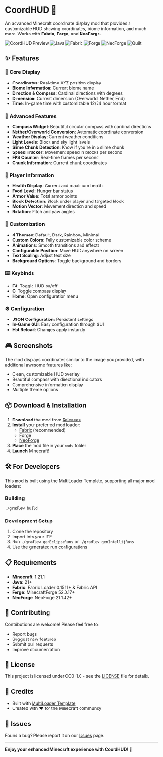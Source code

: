 # CoordHUD 🧭

An advanced Minecraft coordinate display mod that provides a customizable HUD showing coordinates, biome information, and much more! Works with **Fabric**, **Forge**, and **NeoForge**.

![CoordHUD Preview](https://img.shields.io/badge/Minecraft-1.21.5-green) ![Java](https://img.shields.io/badge/Java-21-orange) ![Fabric](https://img.shields.io/badge/Fabric-✓-blue) ![Forge](https://img.shields.io/badge/Forge-✓-red) ![NeoForge](https://img.shields.io/badge/NeoForge-✓-purple) ![Quilt](https://img.shields.io/badge/Quilt-✓-grey)


## ✨ Features

### 📍 **Core Display**
- **Coordinates**: Real-time XYZ position display
- **Biome Information**: Current biome name
- **Direction & Compass**: Cardinal directions with degrees
- **Dimension**: Current dimension (Overworld, Nether, End)
- **Time**: In-game time with customizable 12/24 hour format

### 🎯 **Advanced Features**
- **Compass Widget**: Beautiful circular compass with cardinal directions
- **Nether/Overworld Conversion**: Automatic coordinate conversion
- **Weather Display**: Current weather conditions
- **Light Levels**: Block and sky light levels
- **Slime Chunk Detection**: Know if you're in a slime chunk
- **Speed Tracker**: Movement speed in blocks per second
- **FPS Counter**: Real-time frames per second
- **Chunk Information**: Current chunk coordinates

### 👤 **Player Information**
- **Health Display**: Current and maximum health
- **Food Level**: Hunger bar status
- **Armor Value**: Total armor points
- **Block Detection**: Block under player and targeted block
- **Motion Vector**: Movement direction and speed
- **Rotation**: Pitch and yaw angles

### 🎨 **Customization**
- **4 Themes**: Default, Dark, Rainbow, Minimal
- **Custom Colors**: Fully customizable color scheme
- **Animations**: Smooth transitions and effects
- **Configurable Position**: Move HUD anywhere on screen
- **Text Scaling**: Adjust text size
- **Background Options**: Toggle background and borders

### ⌨️ **Keybinds**
- **F3**: Toggle HUD on/off
- **C**: Toggle compass display
- **Home**: Open configuration menu

### ⚙️ **Configuration**
- **JSON Configuration**: Persistent settings
- **In-Game GUI**: Easy configuration through GUI
- **Hot Reload**: Changes apply instantly

## 🎮 **Screenshots**

The mod displays coordinates similar to the image you provided, with additional awesome features like:
- Clean, customizable HUD overlay
- Beautiful compass with directional indicators
- Comprehensive information display
- Multiple theme options

## 📦 **Download & Installation**

1. **Download** the mod from [Releases](https://github.com/Hiba550/CoordHUD/releases)
2. **Install** your preferred mod loader:
   - [Fabric](https://fabricmc.net/use/) (recommended)
   - [Forge](https://files.minecraftforge.net/)
   - [NeoForge](https://neoforged.net/)
3. **Place** the mod file in your `mods` folder
4. **Launch** Minecraft!

## 🛠️ **For Developers**

This mod is built using the MultiLoader Template, supporting all major mod loaders:

### Building
```bash
./gradlew build
```

### Development Setup
1. Clone the repository
2. Import into your IDE
3. Run `./gradlew genEclipseRuns` or `./gradlew genIntellijRuns`
4. Use the generated run configurations

## 📋 **Requirements**

- **Minecraft**: 1.21.1
- **Java**: 21+
- **Fabric**: Fabric Loader 0.15.11+ & Fabric API
- **Forge**: MinecraftForge 52.0.17+
- **NeoForge**: NeoForge 21.1.42+

## 🤝 **Contributing**

Contributions are welcome! Please feel free to:
- Report bugs
- Suggest new features
- Submit pull requests
- Improve documentation

## 📄 **License**

This project is licensed under CC0-1.0 - see the [LICENSE](LICENSE) file for details.

## 🙏 **Credits**

- Built with [MultiLoader Template](https://github.com/jaredlll08/MultiLoader-Template)
- Created with ❤️ for the Minecraft community

## 🐛 **Issues**

Found a bug? Please report it on our [Issues](https://github.com/Hiba550/CoordHUD/issues) page.

---

**Enjoy your enhanced Minecraft experience with CoordHUD!** 🎉 

